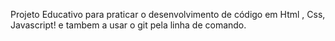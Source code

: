Projeto Educativo para praticar o desenvolvimento de código em Html , Css, Javascript! e tambem a usar o git pela linha de comando. 